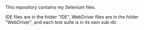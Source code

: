 This repository contains my Selenium files.

IDE files are in the folder "IDE", WebDriver files are in the folder "WebDriver", and each test suite is in its own sub-dir.